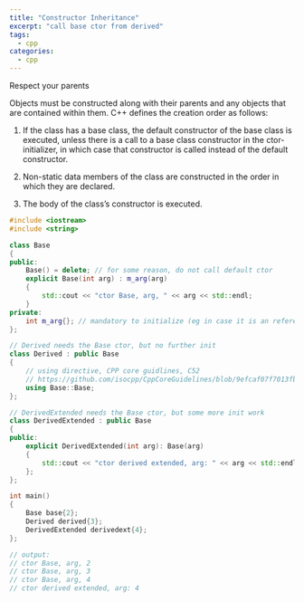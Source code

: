 ```yaml
---
title: "Constructor Inheritance"
excerpt: "call base ctor from derived"
tags:
  - cpp
categories:
  - cpp
---
```


Respect your parents

Objects must be constructed along with their parents and any objects that are contained within them.
C++ defines the creation order as follows:

1. If the class has a base class, the default constructor of the base class is executed, unless there is a call to a base class constructor in the ctor-initializer, in which case that constructor is called instead of the default constructor.

2. Non-static data members of the class are constructed in the order in which they are declared. 

3. The body of the class’s constructor is executed.

```cpp
#include <iostream>
#include <string>

class Base
{
public:
    Base() = delete; // for some reason, do not call default ctor
    explicit Base(int arg) : m_arg(arg)
    {
        std::cout << "ctor Base, arg, " << arg << std::endl;
    }
private:
    int m_arg{}; // mandatory to initialize (eg in case it is an reference)
};

// Derived needs the Base ctor, but no further init
class Derived : public Base
{
    // using directive, CPP core guidlines, C52
    // https://github.com/isocpp/CppCoreGuidelines/blob/9efcaf07f7013fb6d07ee004f936540164535c63/CppCoreGuidelines.md#c52-use-inheriting-constructors-to-import-constructors-into-a-derived-class-that-does-not-need-further-explicit-initialization
    using Base::Base;
};

// DerivedExtended needs the Base ctor, but some more init work
class DerivedExtended : public Base
{
public:
    explicit DerivedExtended(int arg): Base(arg)
    {
        std::cout << "ctor derived extended, arg: " << arg << std::endl;
    };
};

int main()
{
    Base base{2};
    Derived derived{3};
    DerivedExtended derivedext{4};
};

// output:
// ctor Base, arg, 2
// ctor Base, arg, 3
// ctor Base, arg, 4
// ctor derived extended, arg: 4
```
